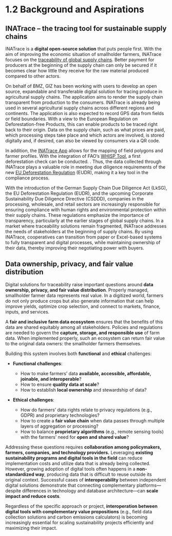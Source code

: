 # 1.2 Background and Aspirations

## INATrace – the tracing tool for sustainable supply chains 

INATrace is a **digital open-source solution** that puts people first. With the aim of improving the economic situation of smallholder farmers, INATrace focuses on the [traceability of global supply chains](https://www.sustainable-supply-chains.org/topics/digitalisation-traceability/). Better payment for producers at the beginning of the supply chain can only be secured if it becomes clear how little they receive for the raw material produced compared to other actors.   

On behalf of BMZ, GIZ has been working with users to develop an open source, expandable and transferable digital solution for tracing produce in agricultural supply chains. The application aims to render the supply chain transparent from production to the consumers. INATrace is already being used in several agricultural supply chains across different regions and continents. The application is also expected to record GPS data from fields or field boundaries. With a view to the European Regulation on Deforestation-free Products, this can enable products to be traced right back to their origin. Data on the supply chain, such as what prices are paid, which processing steps take place and which actors are involved, is stored digitally and, if desired, can also be viewed by consumers via a QR code.    

In addition, the [INATrace App](https://play.google.com/store/apps/details?id=com.sunesis.inatrace) allows for the mapping of field polygons and farmer profiles. With the integration of FAO’s [WHISP Tool](https://whisp.earthmap.org/login), a first deforestation check can be conducted. . Thus, the data collected through INATrace plays a valuable role in meeting due diligence requirements of the new [EU Deforestation Regulation](https://eur-lex.europa.eu/resource.html?uri=cellar:b42e6f40-4878-11ec-91ac-01aa75ed71a1.0001.02/DOC_1&format=PDF) (EUDR), making it a key tool in the compliance process.   

With the introduction of the German Supply Chain Due Diligence Act (LkSG), the EU Deforestation Regulation (EUDR), and the upcoming Corporate Sustainability Due Diligence Directive (CSDDD), companies in the processing, wholesale, and retail sectors are increasingly responsible for ensuring compliance with human rights and environmental protection within their supply chains. These regulations emphasize the importance of transparency, particularly at the earlier stages of global supply chains. In a market where traceability solutions remain fragmented, INATrace addresses the needs of stakeholders at the beginning of supply chains. By using INATrace, cooperatives can transition from paper or Excel-based systems to fully transparent and digital processes, while maintaining ownership of their data, thereby improving their negotiating power with buyers.


## **Data ownership, privacy, and fair value distribution**

Digital solutions for traceability raise important questions around **data ownership, privacy, and fair value distribution**. Properly managed, smallholder farmer data represents real value. In a digitized world, farmers do not only produce crops but also generate information that can help improve yields, optimize crop selection, and connect to markets, finance, inputs, and services.

A **fair and inclusive farm data ecosystem** ensures that the benefits of this data are shared equitably among all stakeholders. Policies and regulations are needed to govern the **capture, storage, and responsible use** of farm data. When implemented properly, such an ecosystem can return fair value to the original data owners: the smallholder farmers themselves.

Building this system involves both **functional** and **ethical** challenges:  

- **Functional challenges**:  
  - How to make farmers’ data **available, accessible, affordable, joinable, and interoperable**? 
  - How to ensure **quality data at scale**?  
  - How to establish **local ownership** and stewardship of data?  

- **Ethical challenges**:  
  - How do farmers’ data rights relate to privacy regulations (e.g., GDPR) and proprietary technologies?  
  - How to create a **fair value chain** when data passes through multiple layers of aggregation or processing?  
  - How to balance **proprietary algorithms** (e.g., remote sensing tools) with the farmers’ need for **open and shared value**?  

Addressing these questions requires **collaboration among policymakers, farmers, companies, and technology providers.** Leveraging **existing sustainability programs and digital tools in the field** can reduce implementation costs and utilize data that is already being collected. However, growing adoption of digital tools often happens in a **non-standardized way**, producing data that is difficult to reuse outside its original context. Successful cases of **interoperability** between independent digital solutions demonstrate that connecting complementary platforms—despite differences in technology and database architecture—can **scale impact and reduce costs**. 

Regardless of the specific approach or project, **interoperation between digital tools with complementary value propositions** (e.g., field data collection solutions and carbon emissions calculators) is becoming increasingly essential for scaling sustainability projects efficiently and maximizing their impact.
